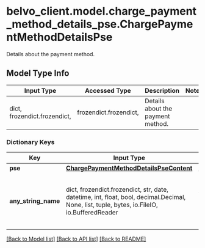 # belvo_client.model.charge_payment_method_details_pse.ChargePaymentMethodDetailsPse

Details about the payment method.

## Model Type Info
Input Type | Accessed Type | Description | Notes
------------ | ------------- | ------------- | -------------
dict, frozendict.frozendict,  | frozendict.frozendict,  | Details about the payment method. | 

### Dictionary Keys
Key | Input Type | Accessed Type | Description | Notes
------------ | ------------- | ------------- | ------------- | -------------
**pse** | [**ChargePaymentMethodDetailsPseContent**](ChargePaymentMethodDetailsPseContent.md) | [**ChargePaymentMethodDetailsPseContent**](ChargePaymentMethodDetailsPseContent.md) |  | [optional] 
**any_string_name** | dict, frozendict.frozendict, str, date, datetime, int, float, bool, decimal.Decimal, None, list, tuple, bytes, io.FileIO, io.BufferedReader | frozendict.frozendict, str, BoolClass, decimal.Decimal, NoneClass, tuple, bytes, FileIO | any string name can be used but the value must be the correct type | [optional]

[[Back to Model list]](../../README.md#documentation-for-models) [[Back to API list]](../../README.md#documentation-for-api-endpoints) [[Back to README]](../../README.md)

